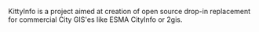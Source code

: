 KittyInfo is a project aimed at creation of open source drop-in replacement for commercial City GIS'es like ESMA CityInfo or 2gis.